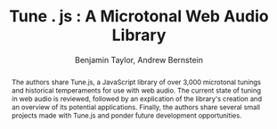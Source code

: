 --- 
  title: "Tune . js : A Microtonal Web Audio Library" 
  abstract: "The authors share Tune.js, a JavaScript library of over 3,000 microtonal tunings and historical temperaments for use with web audio. The current state of tuning in web audio is reviewed, followed by an explication of the library's creation and an overview of its potential applications. Finally, the authors share several small projects made with Tune.js and ponder future development opportunities." 
  address: "Atlanta, Georgia" 
  author: "Benjamin Taylor, Andrew Bernstein" 
  booktitle: "Proceedings of the International Web Audio Conference" 
  editor: "Jason Freeman, Alexander Lerch, Matthew Paradis" 
  month: "Proceedings of the International Web Audio Conference"
  pages: "3--6" 
  publisher: "Georgia Tech" 
  series: "WAC '16"
  type: "Paper"  
  year: "2016" 
  id: "2016_27" 
  tags: year2016 
  pdflink: /_data/papers/pdf/2016/2016_27.pdf
  ISSN: 2663-5844
---